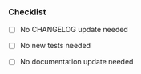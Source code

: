 
<!--
Thank you for contributing to capa! <3

Please read capa's CONTRIBUTING guide if you haven't done so already.
It contains helpful information about how to contribute to capa. Check https://github.com/mandiant/capa/blob/master/.github/CONTRIBUTING.md

Please describe the changes in this pull request (PR). Include your motivation and context to help us review.

Please mention the issue your PR addresses (if any):
closes #issue_number
-->


### Checklist

<!-- CHANGELOG.md has a `master (unreleased)` section. Please add bug fixes, new features, breaking changes and anything else you think is worthwhile mentioning in the release notes to this file. -->
- [ ] No CHANGELOG update needed
<!-- Tests prove that your fix/work as expected and ensure it doesn't break on the feature. -->
- [ ] No new tests needed
<!-- Please help us keeping capa documentation up-to-date -->
- [ ] No documentation update needed
